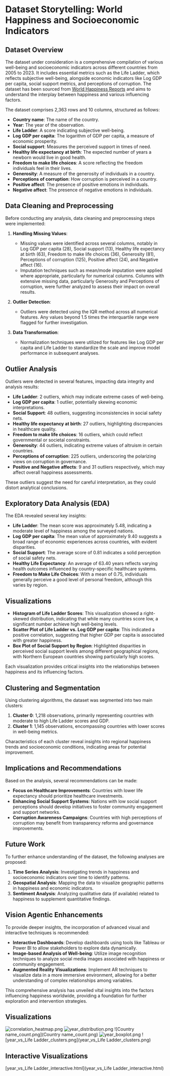 # Dataset Storytelling: World Happiness and Socioeconomic Indicators

## Dataset Overview
The dataset under consideration is a comprehensive compilation of various well-being and socioeconomic indicators across different countries from 2005 to 2023. It includes essential metrics such as the Life Ladder, which reflects subjective well-being, alongside economic indicators like Log GDP per capita, social support metrics, and perceptions of corruption. The dataset has been sourced from [World Happiness Reports](https://worldhappiness.report/) and aims to understand the interplay between happiness and various influencing factors. 

The dataset comprises 2,363 rows and 10 columns, structured as follows:

- **Country name**: The name of the country.
- **Year**: The year of the observation.
- **Life Ladder**: A score indicating subjective well-being.
- **Log GDP per capita**: The logarithm of GDP per capita, a measure of economic prosperity.
- **Social support**: Measures the perceived support in times of need.
- **Healthy life expectancy at birth**: The expected number of years a newborn would live in good health.
- **Freedom to make life choices**: A score reflecting the freedom individuals feel in their lives.
- **Generosity**: A measure of the generosity of individuals in a country.
- **Perceptions of corruption**: How corruption is perceived in a country.
- **Positive affect**: The presence of positive emotions in individuals.
- **Negative affect**: The presence of negative emotions in individuals.

## Data Cleaning and Preprocessing
Before conducting any analysis, data cleaning and preprocessing steps were implemented:

1. **Handling Missing Values**: 
   - Missing values were identified across several columns, notably in Log GDP per capita (28), Social support (13), Healthy life expectancy at birth (63), Freedom to make life choices (36), Generosity (81), Perceptions of corruption (125), Positive affect (24), and Negative affect (16). 
   - Imputation techniques such as mean/mode imputation were applied where appropriate, particularly for numerical columns. Columns with extensive missing data, particularly Generosity and Perceptions of corruption, were further analyzed to assess their impact on overall results.

2. **Outlier Detection**: 
   - Outliers were detected using the IQR method across all numerical features. Any values beyond 1.5 times the interquartile range were flagged for further investigation.

3. **Data Transformation**: 
   - Normalization techniques were utilized for features like Log GDP per capita and Life Ladder to standardize the scale and improve model performance in subsequent analyses.

## Outlier Analysis
Outliers were detected in several features, impacting data integrity and analysis results:

- **Life Ladder**: 2 outliers, which may indicate extreme cases of well-being.
- **Log GDP per capita**: 1 outlier, potentially skewing economic interpretations.
- **Social Support**: 48 outliers, suggesting inconsistencies in social safety nets.
- **Healthy life expectancy at birth**: 27 outliers, highlighting discrepancies in healthcare quality.
- **Freedom to make life choices**: 16 outliers, which could reflect governmental or societal constraints.
- **Generosity**: 44 outliers, indicating extreme values of altruism in certain countries.
- **Perceptions of corruption**: 225 outliers, underscoring the polarizing views on corruption in governance.
- **Positive and Negative affects**: 9 and 31 outliers respectively, which may affect overall happiness assessments.

These outliers suggest the need for careful interpretation, as they could distort analytical conclusions.

## Exploratory Data Analysis (EDA)
The EDA revealed several key insights:

- **Life Ladder**: The mean score was approximately 5.48, indicating a moderate level of happiness among the surveyed nations.
- **Log GDP per capita**: The mean value of approximately 9.40 suggests a broad range of economic experiences across countries, with evident disparities.
- **Social Support**: The average score of 0.81 indicates a solid perception of social safety nets.
- **Healthy Life Expectancy**: An average of 63.40 years reflects varying health outcomes influenced by country-specific healthcare systems.
- **Freedom to Make Life Choices**: With a mean of 0.75, individuals generally perceive a good level of personal freedom, although this varies by region.

## Visualizations
- **Histogram of Life Ladder Scores**: This visualization showed a right-skewed distribution, indicating that while many countries score low, a significant number achieve high well-being levels.
- **Scatter Plot of Life Ladder vs. Log GDP per capita**: This indicated a positive correlation, suggesting that higher GDP per capita is associated with greater happiness.
- **Box Plot of Social Support by Region**: Highlighted disparities in perceived social support levels among different geographical regions, with Northern European countries showing particularly high scores.

Each visualization provides critical insights into the relationships between happiness and its influencing factors.

## Clustering and Segmentation
Using clustering algorithms, the dataset was segmented into two main clusters:

1. **Cluster 0**: 1,218 observations, primarily representing countries with moderate to high Life Ladder scores and GDP.
2. **Cluster 1**: 1,145 observations, encompassing countries with lower scores in well-being metrics.

Characteristics of each cluster reveal insights into regional happiness trends and socioeconomic conditions, indicating areas for potential improvement.

## Implications and Recommendations
Based on the analysis, several recommendations can be made:

- **Focus on Healthcare Improvements**: Countries with lower life expectancy should prioritize healthcare investments.
- **Enhancing Social Support Systems**: Nations with low social support perceptions should develop initiatives to foster community engagement and support networks.
- **Corruption Awareness Campaigns**: Countries with high perceptions of corruption may benefit from transparency reforms and governance improvements.

## Future Work
To further enhance understanding of the dataset, the following analyses are proposed:

1. **Time Series Analysis**: Investigating trends in happiness and socioeconomic indicators over time to identify patterns.
2. **Geospatial Analysis**: Mapping the data to visualize geographic patterns in happiness and economic indicators.
3. **Sentiment Analysis**: Analyzing qualitative data (if available) related to happiness to supplement quantitative findings.

## Vision Agentic Enhancements
To provide deeper insights, the incorporation of advanced visual and interactive techniques is recommended:

- **Interactive Dashboards**: Develop dashboards using tools like Tableau or Power BI to allow stakeholders to explore data dynamically.
- **Image-based Analysis of Well-being**: Utilize image recognition techniques to analyze social media images associated with happiness or community engagement.
- **Augmented Reality Visualizations**: Implement AR techniques to visualize data in a more immersive environment, allowing for a better understanding of complex relationships among variables.

This comprehensive analysis has unveiled vital insights into the factors influencing happiness worldwide, providing a foundation for further exploration and intervention strategies.

## Visualizations
![correlation_heatmap.png](correlation_heatmap.png)
![year_distribution.png](year_distribution.png)
![Country name_count.png](Country name_count.png)
![year_boxplot.png](year_boxplot.png)
![year_vs_Life Ladder_clusters.png](year_vs_Life Ladder_clusters.png)


## Interactive Visualizations
[year_vs_Life Ladder_interactive.html](year_vs_Life Ladder_interactive.html)
